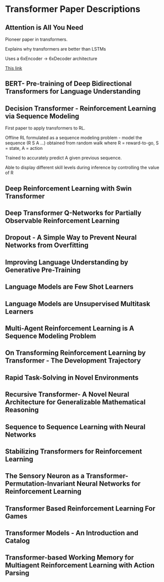 # Transformer Paper Descriptions
## Attention is All You Need
Pioneer paper in transformers. 

Explains why transformers are better than LSTMs

Uses a 6xEncoder -> 6xDecoder architecture

[This link](Attention%20is%20All%20You%20Need.pdf)
## BERT- Pre-training of Deep Bidirectional Transformers for Language Understanding
## Decision Transformer - Reinforcement Learning via Sequence Modeling
First paper to apply transformers to RL. 

Offline RL formulated as a sequence modeling problem - model the sequence (R S A ...) obtained from random walk where R = reward-to-go, S = state, A = action

Trained to accurately predict A given previous sequence.

Able to display different skill levels during inference by controlling the value of R
## Deep Reinforcement Learning with Swin Transformer
## Deep Transformer Q-Networks for Partially Observable Reinforcement Learning
## Dropout - A Simple Way to Prevent Neural Networks from Overfitting
## Improving Language Understanding by Generative Pre-Training
## Language Models are Few Shot Learners
## Language Models are Unsupervised Multitask Learners
## Multi-Agent Reinforcement Learning is A Sequence Modeling Problem
## On Transforming Reinforcement Learning by Transformer - The Development Trajectory
## Rapid Task-Solving in Novel Environments
## Recursive Transformer- A Novel Neural Architecture for Generalizable Mathematical Reasoning
## Sequence to Sequence Learning with Neural Networks
## Stabilizing Transformers for Reinforcement Learning
## The Sensory Neuron as a Transformer- Permutation-Invariant Neural Networks for Reinforcement Learning
## Transformer Based Reinforcement Learning For Games
## Transformer Models - An Introduction and Catalog
## Transformer-based Working Memory for Multiagent Reinforcement Learning with Action Parsing
